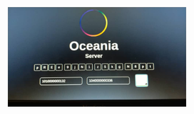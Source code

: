 <p align="center"><img src="https://raw.githubusercontent.com/abhaywani114/opossum/main/public/images/IMG-20210318-WA0033.jpg" width="400"></p>



